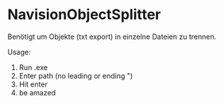 # NavisionObjectSplitter
Benötigt um Objekte (txt export) in einzelne Dateien zu trennen.

Usage:<br>
1. Run .exe <br>
2. Enter path (no leading or ending ")<br>
3. Hit enter<br>
4. be amazed<br>
